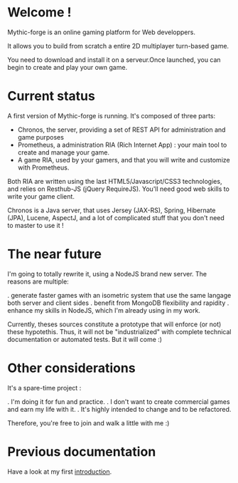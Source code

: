 # Welcome !

Mythic-forge is an online gaming platform for Web developpers.

It allows you to build from scratch a entire 2D multiplayer turn-based game.

You need to download and install it on a serveur.Once launched, you can begin to create and play your own game.


# Current status

A first version of Mythic-forge is running. It's composed of three parts:

- Chronos, the server, providing a set of REST API for administration and game purposes
- Prometheus, a administration RIA (Rich Internet App) : your main tool to create and manage your game.
- A game RIA, used by your gamers, and that you will write and customize with Prometheus. 

Both RIA are written using the last HTML5/Javascript/CSS3 technologies, and relies on Resthub-JS (jQuery   RequireJS).
You'll need good web skills to write your game client.

Chronos is a Java server, that uses Jersey (JAX-RS), Spring, Hibernate (JPA), Lucene, AspectJ, and a lot of complicated stuff that you don't need to master to use it !


# The near future

I'm going to totally rewrite it, using a NodeJS brand new server.
The reasons are multiple:

. generate faster games with an isometric system that use the same langage both server and client sides
. benefit from MongoDB flexibility and rapidity
. enhance my skills in NodeJS, which I'm already using in my work.

Currently, theses sources constitute a prototype that will enforce (or not) these hypotethis.
Thus, it will not be "industrialized" with complete technical documentation or automated tests. But it will come :)


# Other considerations

It's a spare-time project :

. I'm doing it for fun and practice. 
. I don't want to create commercial games and earn my life with it.
. It's highly intended to change and to be refactored.

Therefore, you're free to join and walk a little with me :)


# Previous documentation

Have a look at my first [introduction](http://www.mythic-forge.com/intro.html).